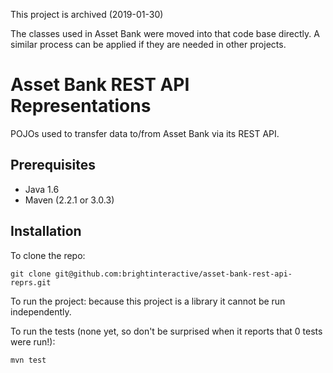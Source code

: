This project is archived (2019-01-30)

The classes used in Asset Bank were moved into that code base directly. A similar process can be applied if they are needed in other projects. 


Asset Bank REST API Representations
===================================

POJOs used to transfer data to/from Asset Bank via its REST API.

Prerequisites
-------------

* Java 1.6
* Maven (2.2.1 or 3.0.3)


Installation
------------

To clone the repo:

    git clone git@github.com:brightinteractive/asset-bank-rest-api-reprs.git

To run the project: because this project is a library it cannot be run independently.

To run the tests (none yet, so don't be surprised when it reports that 0 tests were run!):

	mvn test
